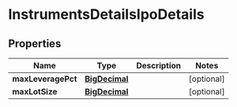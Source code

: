 # InstrumentsDetailsIpoDetails

## Properties
Name | Type | Description | Notes
------------ | ------------- | ------------- | -------------
**maxLeveragePct** | [**BigDecimal**](BigDecimal.md) |  |  [optional]
**maxLotSize** | [**BigDecimal**](BigDecimal.md) |  |  [optional]
